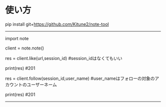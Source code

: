 # 使い方

pip install git+https://github.com/Kitune2/note-tool



------------------------------------------------------------------------------------
import note

client = note.note()

res = client.like(url,session_id)    #session_idはなくてもいい

print(res)
#201

res = client.follow(session_id,user_name)    #user_nameはフォローの対象のアカウントのユーザーネーム

print(res)
#201

------------------------------------------------------------------------------------
